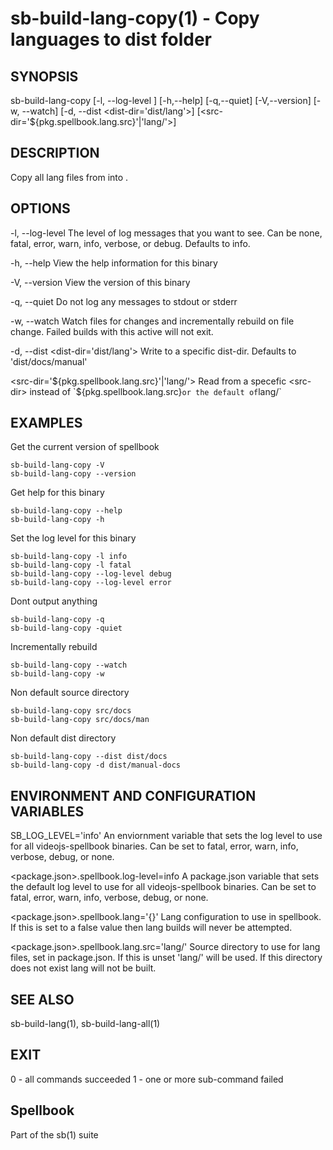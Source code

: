 # sb-build-lang-copy(1) - Copy languages to dist folder

## SYNOPSIS

  sb-build-lang-copy [-l, --log-level <level>] [-h,--help] [-q,--quiet] [-V,--version]
                     [-w, --watch] [-d, --dist <dist-dir='dist/lang'>]
                     [<src-dir='${pkg.spellbook.lang.src}'|'lang/'>]

## DESCRIPTION

  Copy all lang files from <src-dir> into <dist-dir>.

## OPTIONS

  -l, --log-level <level>
    The level of log messages that you want to see. Can be none, fatal, error,
    warn, info, verbose, or debug. Defaults to info.

  -h, --help
    View the help information for this binary

  -V, --version
    View the version of this binary

  -q, --quiet
    Do not log any messages to stdout or stderr

  -w, --watch
    Watch files for changes and incrementally rebuild on file change.
    Failed builds with this active will not exit.

  -d, --dist <dist-dir='dist/lang'>
    Write to a specific dist-dir. Defaults to 'dist/docs/manual'

  <src-dir='${pkg.spellbook.lang.src}'|'lang/'>
    Read from a specefic <src-dir> instead of `${pkg.spellbook.lang.src}` or
    the default of `lang/`


## EXAMPLES

  Get the current version of spellbook

    sb-build-lang-copy -V
    sb-build-lang-copy --version

  Get help for this binary

    sb-build-lang-copy --help
    sb-build-lang-copy -h

  Set the log level for this binary

    sb-build-lang-copy -l info
    sb-build-lang-copy -l fatal
    sb-build-lang-copy --log-level debug
    sb-build-lang-copy --log-level error

  Dont output anything

    sb-build-lang-copy -q
    sb-build-lang-copy -quiet

  Incrementally rebuild

    sb-build-lang-copy --watch
    sb-build-lang-copy -w

  Non default source directory

    sb-build-lang-copy src/docs
    sb-build-lang-copy src/docs/man

  Non default dist directory

    sb-build-lang-copy --dist dist/docs
    sb-build-lang-copy -d dist/manual-docs

## ENVIRONMENT AND CONFIGURATION VARIABLES

  SB_LOG_LEVEL='info'
    An enviornment variable that sets the log level to use for all videojs-spellbook
    binaries. Can be set to fatal, error, warn, info, verbose, debug, or none.

  <package.json>.spellbook.log-level=info
    A package.json variable that sets the default log level to use for all videojs-spellbook
    binaries. Can be set to fatal, error, warn, info, verbose, debug, or none.

  <package.json>.spellbook.lang='{}'
    Lang configuration to use in spellbook. If this is set to a false value then lang
    builds will never be attempted.

  <package.json>.spellbook.lang.src='lang/'
    Source directory to use for lang files, set in package.json. If this is unset
    'lang/' will be used. If this directory does not exist lang will not be built.

## SEE ALSO

  sb-build-lang(1), sb-build-lang-all(1)

## EXIT

  0 - all commands succeeded
  1 - one or more sub-command failed

## Spellbook

  Part of the sb(1) suite
